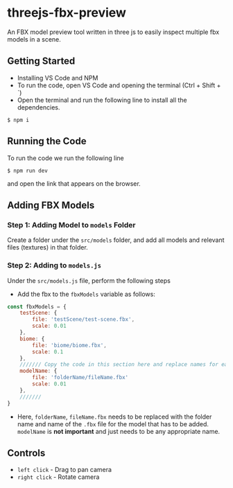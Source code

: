 # threejs-fbx-preview
An FBX model preview tool written in three js to easily inspect multiple fbx models in a scene.

## Getting Started
- Installing VS Code and NPM
- To run the code, open VS Code and opening the terminal (Ctrl + Shift + `)
- Open the terminal and run the following line to install all the dependencies.
```
$ npm i 
```

## Running the Code 
To run the code we run the following line
```
$ npm run dev
```
and open the link that appears on the browser.

## Adding FBX Models

### Step 1: Adding Model to `models` Folder
Create a folder under the `src/models` folder, and add all models and relevant files (textures) in that folder.

### Step 2: Adding to `models.js`
Under the `src/models.js` file, perform the following steps
- Add the fbx to the `fbxModels` variable as follows: 
```js
const fbxModels = {
    testScene: {
        file: 'testScene/test-scene.fbx',
        scale: 0.01
    },
    biome: {
        file: 'biome/biome.fbx',
        scale: 0.1
    },
    /////// Copy the code in this section here and replace names for each fbx 
    modelName: {
        file: 'folderName/fileName.fbx'
        scale: 0.01
    },
    /////// 
}
```
- Here, `folderName`, `fileName.fbx` needs to be replaced with the folder name and name of the `.fbx` file for the model that has to be added. `modelName` is **not important** and just needs to be any appropriate name.

## Controls
- `left click` - Drag to pan camera
- `right click` - Rotate camera